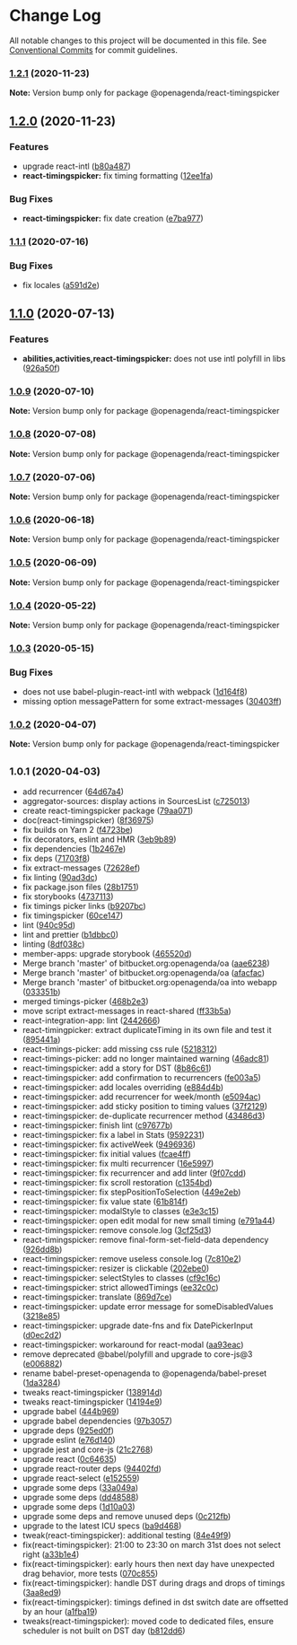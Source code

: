 # Change Log

All notable changes to this project will be documented in this file.
See [Conventional Commits](https://conventionalcommits.org) for commit guidelines.

### [1.2.1](https://github.com/OpenAgenda/oa/compare/@openagenda/react-timingspicker@1.2.0...@openagenda/react-timingspicker@1.2.1) (2020-11-23)

**Note:** Version bump only for package @openagenda/react-timingspicker





## [1.2.0](https://github.com/OpenAgenda/oa/compare/@openagenda/react-timingspicker@1.1.1...@openagenda/react-timingspicker@1.2.0) (2020-11-23)


### Features

* upgrade react-intl ([b80a487](https://github.com/OpenAgenda/oa/commit/b80a487a7ce70c74f280bfe4e96a455c424d60b3))
* **react-timingspicker:** fix timing formatting ([12ee1fa](https://github.com/OpenAgenda/oa/commit/12ee1fa26ed032852bdaf8e43efd84b77f75cfd1))


### Bug Fixes

* **react-timingspicker:** fix date creation ([e7ba977](https://github.com/OpenAgenda/oa/commit/e7ba9777d39ef29d2d8d85f7502532fa3bca6425))



### [1.1.1](https://github.com/OpenAgenda/oa/compare/@openagenda/react-timingspicker@1.1.0...@openagenda/react-timingspicker@1.1.1) (2020-07-16)


### Bug Fixes

* fix locales ([a591d2e](https://github.com/OpenAgenda/oa/commit/a591d2efcdd3337c406b4c0f381b1a2d4fdf0b9a))



## [1.1.0](https://github.com/OpenAgenda/oa/compare/@openagenda/react-timingspicker@1.0.9...@openagenda/react-timingspicker@1.1.0) (2020-07-13)


### Features

* **abilities,activities,react-timingspicker:** does not use intl polyfill in libs ([926a50f](https://github.com/OpenAgenda/oa/commit/926a50f51d44506719ee25b2d2749c7a97267c06))



### [1.0.9](https://github.com/OpenAgenda/oa/compare/@openagenda/react-timingspicker@1.0.8...@openagenda/react-timingspicker@1.0.9) (2020-07-10)

**Note:** Version bump only for package @openagenda/react-timingspicker





### [1.0.8](https://github.com/OpenAgenda/oa/compare/@openagenda/react-timingspicker@1.0.7...@openagenda/react-timingspicker@1.0.8) (2020-07-08)

**Note:** Version bump only for package @openagenda/react-timingspicker





### [1.0.7](https://github.com/OpenAgenda/oa/compare/@openagenda/react-timingspicker@1.0.6...@openagenda/react-timingspicker@1.0.7) (2020-07-06)

**Note:** Version bump only for package @openagenda/react-timingspicker





### [1.0.6](https://github.com/OpenAgenda/oa/compare/@openagenda/react-timingspicker@1.0.5...@openagenda/react-timingspicker@1.0.6) (2020-06-18)

**Note:** Version bump only for package @openagenda/react-timingspicker





### [1.0.5](https://github.com/OpenAgenda/oa/compare/@openagenda/react-timingspicker@1.0.4...@openagenda/react-timingspicker@1.0.5) (2020-06-09)

**Note:** Version bump only for package @openagenda/react-timingspicker





### [1.0.4](https://github.com/OpenAgenda/oa/compare/@openagenda/react-timingspicker@1.0.3...@openagenda/react-timingspicker@1.0.4) (2020-05-22)

**Note:** Version bump only for package @openagenda/react-timingspicker





### [1.0.3](https://github.com/OpenAgenda/oa/compare/@openagenda/react-timingspicker@1.0.2...@openagenda/react-timingspicker@1.0.3) (2020-05-15)


### Bug Fixes

* does not use babel-plugin-react-intl with webpack ([1d164f8](https://github.com/OpenAgenda/oa/commit/1d164f89d3f1956c8fb791835c280234056124d7))
* missing option messagePattern for some extract-messages ([30403ff](https://github.com/OpenAgenda/oa/commit/30403ff9ab274357122bc51c0539b9e68dc6182d))



### [1.0.2](https://github.com/OpenAgenda/oa/compare/@openagenda/react-timingspicker@1.0.1...@openagenda/react-timingspicker@1.0.2) (2020-04-07)

**Note:** Version bump only for package @openagenda/react-timingspicker





## <small>1.0.1 (2020-04-03)</small>

* add recurrencer ([64d67a4](https://github.com/OpenAgenda/oa/commit/64d67a4))
* aggregator-sources: display actions in SourcesList ([c725013](https://github.com/OpenAgenda/oa/commit/c725013))
* create react-timingspicker package ([79aa071](https://github.com/OpenAgenda/oa/commit/79aa071))
* doc(react-timingspicker) ([8f36975](https://github.com/OpenAgenda/oa/commit/8f36975))
* fix builds on Yarn 2 ([f4723be](https://github.com/OpenAgenda/oa/commit/f4723be))
* fix decorators, eslint and HMR ([3eb9b89](https://github.com/OpenAgenda/oa/commit/3eb9b89))
* fix dependencies ([1b2467e](https://github.com/OpenAgenda/oa/commit/1b2467e))
* fix deps ([71703f8](https://github.com/OpenAgenda/oa/commit/71703f8))
* fix extract-messages ([72628ef](https://github.com/OpenAgenda/oa/commit/72628ef))
* fix linting ([90ad3dc](https://github.com/OpenAgenda/oa/commit/90ad3dc))
* fix package.json files ([28b1751](https://github.com/OpenAgenda/oa/commit/28b1751))
* fix storybooks ([4737113](https://github.com/OpenAgenda/oa/commit/4737113))
* fix timings picker links ([b9207bc](https://github.com/OpenAgenda/oa/commit/b9207bc))
* fix timingspicker ([60ce147](https://github.com/OpenAgenda/oa/commit/60ce147))
* lint ([940c95d](https://github.com/OpenAgenda/oa/commit/940c95d))
* lint and prettier ([b1dbbc0](https://github.com/OpenAgenda/oa/commit/b1dbbc0))
* linting ([8df038c](https://github.com/OpenAgenda/oa/commit/8df038c))
* member-apps: upgrade storybook ([465520d](https://github.com/OpenAgenda/oa/commit/465520d))
* Merge branch 'master' of bitbucket.org:openagenda/oa ([aae6238](https://github.com/OpenAgenda/oa/commit/aae6238))
* Merge branch 'master' of bitbucket.org:openagenda/oa ([afacfac](https://github.com/OpenAgenda/oa/commit/afacfac))
* Merge branch 'master' of bitbucket.org:openagenda/oa into webapp ([033351b](https://github.com/OpenAgenda/oa/commit/033351b))
* merged timings-picker ([468b2e3](https://github.com/OpenAgenda/oa/commit/468b2e3))
* move script extract-messages in react-shared ([ff33b5a](https://github.com/OpenAgenda/oa/commit/ff33b5a))
* react-integration-app: lint ([2442666](https://github.com/OpenAgenda/oa/commit/2442666))
* react-timingpicker: extract duplicateTiming in its own file and test it ([895441a](https://github.com/OpenAgenda/oa/commit/895441a))
* react-timings-picker: add missing css rule ([5218312](https://github.com/OpenAgenda/oa/commit/5218312))
* react-timings-picker: add no longer maintained warning ([46adc81](https://github.com/OpenAgenda/oa/commit/46adc81))
* react-timingspicker: add a story for DST ([8b86c61](https://github.com/OpenAgenda/oa/commit/8b86c61))
* react-timingspicker: add confirmation to recurrencers ([fe003a5](https://github.com/OpenAgenda/oa/commit/fe003a5))
* react-timingspicker: add locales overriding ([e884d4b](https://github.com/OpenAgenda/oa/commit/e884d4b))
* react-timingspicker: add recurrencer for week/month ([e5094ac](https://github.com/OpenAgenda/oa/commit/e5094ac))
* react-timingspicker: add sticky position to timing values ([37f2129](https://github.com/OpenAgenda/oa/commit/37f2129))
* react-timingspicker: de-duplicate recurrencer method ([43486d3](https://github.com/OpenAgenda/oa/commit/43486d3))
* react-timingspicker: finish lint ([c97677b](https://github.com/OpenAgenda/oa/commit/c97677b))
* react-timingspicker: fix a label in Stats ([9592231](https://github.com/OpenAgenda/oa/commit/9592231))
* react-timingspicker: fix activeWeek ([9496936](https://github.com/OpenAgenda/oa/commit/9496936))
* react-timingspicker: fix initial values ([fcae4ff](https://github.com/OpenAgenda/oa/commit/fcae4ff))
* react-timingspicker: fix multi recurrencer ([16e5997](https://github.com/OpenAgenda/oa/commit/16e5997))
* react-timingspicker: fix recurrencer and add linter ([9f07cdd](https://github.com/OpenAgenda/oa/commit/9f07cdd))
* react-timingspicker: fix scroll restoration ([c1354bd](https://github.com/OpenAgenda/oa/commit/c1354bd))
* react-timingspicker: fix stepPositionToSelection ([449e2eb](https://github.com/OpenAgenda/oa/commit/449e2eb))
* react-timingspicker: fix value state ([61b814f](https://github.com/OpenAgenda/oa/commit/61b814f))
* react-timingspicker: modalStyle to classes ([e3e3c15](https://github.com/OpenAgenda/oa/commit/e3e3c15))
* react-timingspicker: open edit modal for new small timing ([e791a44](https://github.com/OpenAgenda/oa/commit/e791a44))
* react-timingspicker: remove console.log ([3cf25d3](https://github.com/OpenAgenda/oa/commit/3cf25d3))
* react-timingspicker: remove final-form-set-field-data dependency ([926dd8b](https://github.com/OpenAgenda/oa/commit/926dd8b))
* react-timingspicker: remove useless console.log ([7c810e2](https://github.com/OpenAgenda/oa/commit/7c810e2))
* react-timingspicker: resizer is clickable ([202ebe0](https://github.com/OpenAgenda/oa/commit/202ebe0))
* react-timingspicker: selectStyles to classes ([cf9c16c](https://github.com/OpenAgenda/oa/commit/cf9c16c))
* react-timingspicker: strict allowedTimings ([ee32c0c](https://github.com/OpenAgenda/oa/commit/ee32c0c))
* react-timingspicker: translate ([869d7ce](https://github.com/OpenAgenda/oa/commit/869d7ce))
* react-timingspicker: update error message for someDisabledValues ([3218e85](https://github.com/OpenAgenda/oa/commit/3218e85))
* react-timingspicker: upgrade date-fns and fix DatePickerInput ([d0ec2d2](https://github.com/OpenAgenda/oa/commit/d0ec2d2))
* react-timingspicker: workaround for react-modal ([aa93eac](https://github.com/OpenAgenda/oa/commit/aa93eac))
* remove deprecated @babel/polyfill and upgrade to core-js@3 ([e006882](https://github.com/OpenAgenda/oa/commit/e006882))
* rename babel-preset-openagenda to @openagenda/babel-preset ([1da3284](https://github.com/OpenAgenda/oa/commit/1da3284))
* tweaks react-timingspicker ([138914d](https://github.com/OpenAgenda/oa/commit/138914d))
* tweaks react-timingspicker ([14194e9](https://github.com/OpenAgenda/oa/commit/14194e9))
* upgrade babel ([444b969](https://github.com/OpenAgenda/oa/commit/444b969))
* upgrade babel dependencies ([97b3057](https://github.com/OpenAgenda/oa/commit/97b3057))
* upgrade deps ([925ed0f](https://github.com/OpenAgenda/oa/commit/925ed0f))
* upgrade eslint ([e76d140](https://github.com/OpenAgenda/oa/commit/e76d140))
* upgrade jest and core-js ([21c2768](https://github.com/OpenAgenda/oa/commit/21c2768))
* upgrade react ([0c64635](https://github.com/OpenAgenda/oa/commit/0c64635))
* upgrade react-router deps ([94402fd](https://github.com/OpenAgenda/oa/commit/94402fd))
* upgrade react-select ([e152559](https://github.com/OpenAgenda/oa/commit/e152559))
* upgrade some deps ([33a049a](https://github.com/OpenAgenda/oa/commit/33a049a))
* upgrade some deps ([dd48588](https://github.com/OpenAgenda/oa/commit/dd48588))
* upgrade some deps ([1d10a03](https://github.com/OpenAgenda/oa/commit/1d10a03))
* upgrade some deps and remove unused deps ([0c212fb](https://github.com/OpenAgenda/oa/commit/0c212fb))
* upgrade to the latest ICU specs ([ba9d468](https://github.com/OpenAgenda/oa/commit/ba9d468))
* tweak(react-timingspicker): additional testing ([84e49f9](https://github.com/OpenAgenda/oa/commit/84e49f9))
* fix(react-timingspicker): 21:00 to 23:30 on march 31st does not select right ([a33b1e4](https://github.com/OpenAgenda/oa/commit/a33b1e4))
* fix(react-timingspicker): early hours then next day have unexpected drag behavior, more tests ([070c855](https://github.com/OpenAgenda/oa/commit/070c855))
* fix(react-timingspicker): handle DST during drags and drops of timings ([3aa8ed9](https://github.com/OpenAgenda/oa/commit/3aa8ed9))
* fix(react-timingspicker): timings defined in dst switch date are offsetted by an hour ([a1fba19](https://github.com/OpenAgenda/oa/commit/a1fba19))
* tweaks(react-timingspicker): moved code to dedicated files, ensure scheduler is not built on DST day ([b812dd6](https://github.com/OpenAgenda/oa/commit/b812dd6))
